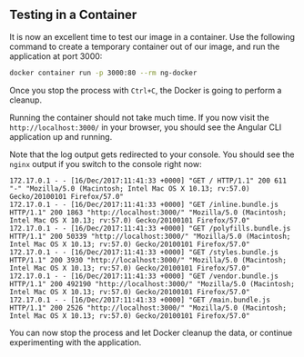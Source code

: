 ## Testing in a Container

It is now an excellent time to test our image in a container.
Use the following command to create a temporary container out of our image, and run the application at port 3000:

```sh
docker container run -p 3000:80 --rm ng-docker
```

Once you stop the process with `Ctrl+C`, the Docker is going to perform a cleanup.

Running the container should not take much time. If you now visit the `http://localhost:3000/` in your browser,
you should see the Angular CLI application up and running.

Note that the log output gets redirected to your console.
You should see the `nginx` output if you switch to the console right now:

```text
172.17.0.1 - - [16/Dec/2017:11:41:33 +0000] "GET / HTTP/1.1" 200 611 "-" "Mozilla/5.0 (Macintosh; Intel Mac OS X 10.13; rv:57.0) Gecko/20100101 Firefox/57.0"
172.17.0.1 - - [16/Dec/2017:11:41:33 +0000] "GET /inline.bundle.js HTTP/1.1" 200 1863 "http://localhost:3000/" "Mozilla/5.0 (Macintosh; Intel Mac OS X 10.13; rv:57.0) Gecko/20100101 Firefox/57.0"
172.17.0.1 - - [16/Dec/2017:11:41:33 +0000] "GET /polyfills.bundle.js HTTP/1.1" 200 50339 "http://localhost:3000/" "Mozilla/5.0 (Macintosh; Intel Mac OS X 10.13; rv:57.0) Gecko/20100101 Firefox/57.0"
172.17.0.1 - - [16/Dec/2017:11:41:33 +0000] "GET /styles.bundle.js HTTP/1.1" 200 3930 "http://localhost:3000/" "Mozilla/5.0 (Macintosh; Intel Mac OS X 10.13; rv:57.0) Gecko/20100101 Firefox/57.0"
172.17.0.1 - - [16/Dec/2017:11:41:33 +0000] "GET /vendor.bundle.js HTTP/1.1" 200 492190 "http://localhost:3000/" "Mozilla/5.0 (Macintosh; Intel Mac OS X 10.13; rv:57.0) Gecko/20100101 Firefox/57.0"
172.17.0.1 - - [16/Dec/2017:11:41:33 +0000] "GET /main.bundle.js HTTP/1.1" 200 2526 "http://localhost:3000/" "Mozilla/5.0 (Macintosh; Intel Mac OS X 10.13; rv:57.0) Gecko/20100101 Firefox/57.0"
```

You can now stop the process and let Docker cleanup the data, or continue experimenting with the application.
